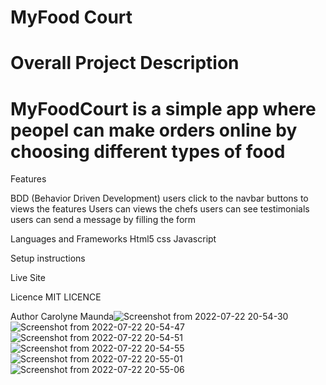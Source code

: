 # MyFood Court

# Overall Project Description
# MyFoodCourt is a simple app where peopel can make orders online  by choosing different types of food  

Features

BDD (Behavior Driven Development)
users click to the navbar buttons to views the features
Users can views the chefs 
users can see testimonials
users can send a message by filling the form


Languages and Frameworks
Html5
css
Javascript

Setup instructions

Live Site

Licence
MIT LICENCE

Author
Carolyne Maunda![Screenshot from 2022-07-22 20-54-30](https://user-images.githubusercontent.com/78535921/180498171-cf28c965-3579-446f-a4ef-4d8ae7b4e79f.png)
![Screenshot from 2022-07-22 20-54-47](https://user-images.githubusercontent.com/78535921/180498195-4c0b2760-efc4-4f0f-84ba-89c3daf29b11.png)
![Screenshot from 2022-07-22 20-54-51](https://user-images.githubusercontent.com/78535921/180498223-46acc13f-3943-4a02-ae2a-e510cc72b632.png)
![Screenshot from 2022-07-22 20-54-55](https://user-images.githubusercontent.com/78535921/180498247-f901f0ea-dc8d-46c8-af77-934b437f798d.png)
![Screenshot from 2022-07-22 20-55-01](https://user-images.githubusercontent.com/78535921/180498282-e14147b7-e18d-45c9-8c35-b7346f43b13c.png)
![Screenshot from 2022-07-22 20-55-06](https://user-images.githubusercontent.com/78535921/180498309-01dc4b1b-6af6-405b-8087-1858dc4b7a4f.png)
